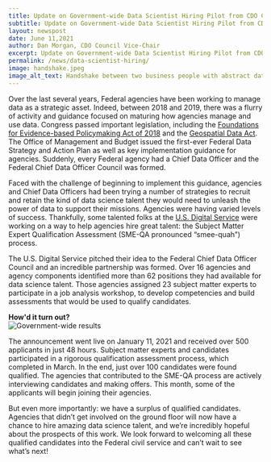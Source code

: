 ```yaml
---
title: Update on Government-wide Data Scientist Hiring Pilot from CDO Council Vice-Chair Dan Morgan
subtitle: Update on Government-wide Data Scientist Hiring Pilot from CDO Council Vice-Chair Dan Morgan
layout: newspost
date: June 11,2021
author: Dan Morgan, CDO Council Vice-Chair
excerpt: Update on Government-wide Data Scientist Hiring Pilot from CDO Council Vice-Chair Dan Morgan
permalink: /news/data-scientist-hiring/
image: handshake.jpeg
image_alt_text: Handshake between two business people with abstract data graphics overlayed 
---
```


Over the last several years, Federal agencies have been working to manage data as a strategic asset. Indeed, between 2018 and 2019, there was a flurry of activity and guidance focused on maturing how agencies manage and use data. Congress passed important legislation, including the <a href="https://www.congress.gov/bill/115th-congress/house-bill/4174/text">Foundations for Evidence-based Policymaking Act of 2018</a> and the <a href="https://www.congress.gov/bill/115th-congress/house-bill/302/text">Geospatial Data Act</a>. The Office of Management and Budget issued the first-ever Federal Data Strategy and Action Plan as well as key implementation guidance for agencies. Suddenly, every Federal agency had a Chief Data Officer and the Federal Chief Data Officer Council was formed.

Faced with the challenge of beginning to implement this guidance, agencies and Chief Data Officers had been trying a number of strategies to recruit and retain the kind of data science talent they would need to unleash the power of data to support their missions. Agencies were having varied levels of success. Thankfully, some talented folks at the <a href="https://www.usds.gov/">U.S. Digital Service</a> were working on a way to help agencies hire great talent: the Subject Matter Expert Qualification Assessment (SME-QA pronounced “smee-quah”) process.

The U.S. Digital Service pitched their idea to the Federal Chief Data Officer Council and an incredible partnership was formed. Over 16 agencies and agency components identified more than 62 positions they had available for data science talent. Those agencies assigned 23 subject matter experts to participate in a job analysis workshop, to develop competencies and build assessments that would be used to qualify candidates.

**How'd it turn out?**
<img  alt="Government-wide results"  src="{{ site.baseurl }}/assets/images/blog-images/government-wide-results.png" style="display: block;">

The announcement went live on January 11, 2021 and received over 500 applicants in just 48 hours. Subject matter experts and candidates participated in a rigorous qualification assessment process, which completed in March. In the end, just over 100 candidates were found qualified. The agencies that contributed to the SME-QA process are actively interviewing candidates and making offers. This month, some of the applicants will begin joining their agencies.

But even more importantly: we have a surplus of qualified candidates. Agencies that didn’t get involved on the ground floor will now have a chance to hire amazing data science talent, and we’re incredibly hopeful about the prospects of this work. We look forward to welcoming all these qualified candidates into the Federal civil service and can’t wait to see what’s next!

